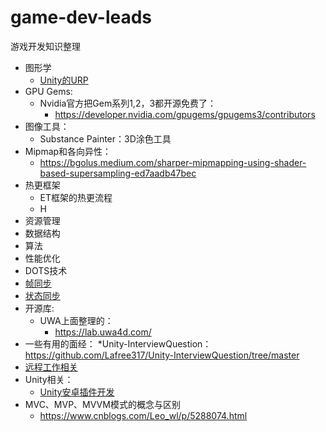# game-dev-leads
游戏开发知识整理

* 图形学
    * [Unity的URP](./URP/URP相关.md)
 * GPU Gems:
    * Nvidia官方把Gem系列1,2，3都开源免费了：
      * https://developer.nvidia.com/gpugems/gpugems3/contributors
  * 图像工具：
    * Substance Painter：3D涂色工具
  * Mipmap和各向异性：
    * https://bgolus.medium.com/sharper-mipmapping-using-shader-based-supersampling-ed7aadb47bec 
* 热更框架
    * ET框架的热更流程
    * H
* 资源管理
* 数据结构
* 算法
* 性能优化
* DOTS技术
* [帧同步](./帧同步.md)
* [状态同步](./状态同步.md)
* 开源库:
  * UWA上面整理的：
    * https://lab.uwa4d.com/
* 一些有用的面经：
  *Unity-InterviewQuestion：  https://github.com/Lafree317/Unity-InterviewQuestion/tree/master
*  [远程工作相关](./远程工作.md)
* Unity相关：
  *  [Unity安卓插件开发](./Unity相关/Unity安卓插件开发.mmd)
* MVC、MVP、MVVM模式的概念与区别
  * https://www.cnblogs.com/Leo_wl/p/5288074.html